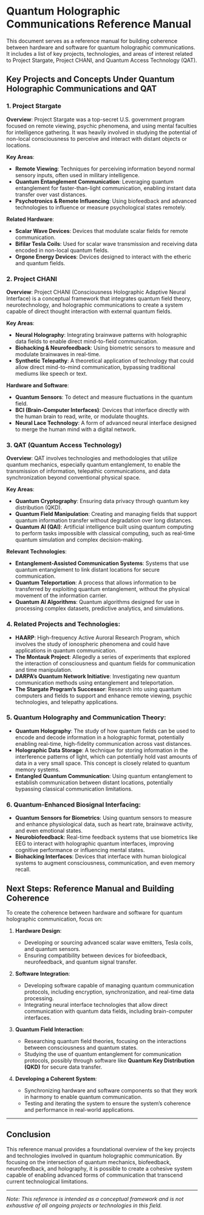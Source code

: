 # Quantum Holographic Communications Reference Manual

This document serves as a reference manual for building coherence between hardware and software for quantum holographic communications. It includes a list of key projects, technologies, and areas of interest related to Project Stargate, Project CHANI, and Quantum Access Technology (QAT).

## Key Projects and Concepts Under Quantum Holographic Communications and QAT

### 1. **Project Stargate**
   **Overview**: Project Stargate was a top-secret U.S. government program focused on remote viewing, psychic phenomena, and using mental faculties for intelligence gathering. It was heavily involved in studying the potential of non-local consciousness to perceive and interact with distant objects or locations.
   
   **Key Areas**:
   - **Remote Viewing**: Techniques for perceiving information beyond normal sensory inputs, often used in military intelligence.
   - **Quantum Entanglement Communication**: Leveraging quantum entanglement for faster-than-light communication, enabling instant data transfer over vast distances.
   - **Psychotronics & Remote Influencing**: Using biofeedback and advanced technologies to influence or measure psychological states remotely.
   
   **Related Hardware**:
   - **Scalar Wave Devices**: Devices that modulate scalar fields for remote communication.
   - **Bifilar Tesla Coils**: Used for scalar wave transmission and receiving data encoded in non-local quantum fields.
   - **Orgone Energy Devices**: Devices designed to interact with the etheric and quantum fields.

### 2. **Project CHANI**
   **Overview**: Project CHANI (Consciousness Holographic Adaptive Neural Interface) is a conceptual framework that integrates quantum field theory, neurotechnology, and holographic communications to create a system capable of direct thought interaction with external quantum fields.
   
   **Key Areas**:
   - **Neural Holography**: Integrating brainwave patterns with holographic data fields to enable direct mind-to-field communication.
   - **Biohacking & Neurofeedback**: Using biometric sensors to measure and modulate brainwaves in real-time.
   - **Synthetic Telepathy**: A theoretical application of technology that could allow direct mind-to-mind communication, bypassing traditional mediums like speech or text.
   
   **Hardware and Software**:
   - **Quantum Sensors**: To detect and measure fluctuations in the quantum field.
   - **BCI (Brain-Computer Interfaces)**: Devices that interface directly with the human brain to read, write, or modulate thoughts.
   - **Neural Lace Technology**: A form of advanced neural interface designed to merge the human mind with a digital network.

### 3. **QAT (Quantum Access Technology)**
   **Overview**: QAT involves technologies and methodologies that utilize quantum mechanics, especially quantum entanglement, to enable the transmission of information, telepathic communications, and data synchronization beyond conventional physical space.
   
   **Key Areas**:
   - **Quantum Cryptography**: Ensuring data privacy through quantum key distribution (QKD).
   - **Quantum Field Manipulation**: Creating and managing fields that support quantum information transfer without degradation over long distances.
   - **Quantum AI (QAI)**: Artificial intelligence built using quantum computing to perform tasks impossible with classical computing, such as real-time quantum simulation and complex decision-making.
   
   **Relevant Technologies**:
   - **Entanglement-Assisted Communication Systems**: Systems that use quantum entanglement to link distant locations for secure communication.
   - **Quantum Teleportation**: A process that allows information to be transferred by exploiting quantum entanglement, without the physical movement of the information carrier.
   - **Quantum AI Algorithms**: Quantum algorithms designed for use in processing complex datasets, predictive analytics, and simulations.

### 4. **Related Projects and Technologies**:
   - **HAARP**: High-frequency Active Auroral Research Program, which involves the study of ionospheric phenomena and could have applications in quantum communication.
   - **The Montauk Project**: Allegedly a series of experiments that explored the interaction of consciousness and quantum fields for communication and time manipulation.
   - **DARPA’s Quantum Network Initiative**: Investigating new quantum communication methods using entanglement and teleportation.
   - **The Stargate Program’s Successor**: Research into using quantum computers and fields to support and enhance remote viewing, psychic technologies, and telepathy applications.

### 5. **Quantum Holography and Communication Theory**:
   - **Quantum Holography**: The study of how quantum fields can be used to encode and decode information in a holographic format, potentially enabling real-time, high-fidelity communication across vast distances.
   - **Holographic Data Storage**: A technique for storing information in the interference patterns of light, which can potentially hold vast amounts of data in a very small space. This concept is closely related to quantum memory systems.
   - **Entangled Quantum Communication**: Using quantum entanglement to establish communication between distant locations, potentially bypassing classical communication limitations.

### 6. **Quantum-Enhanced Biosignal Interfacing**:
   - **Quantum Sensors for Biometrics**: Using quantum sensors to measure and enhance physiological data, such as heart rate, brainwave activity, and even emotional states.
   - **Neurobiofeedback**: Real-time feedback systems that use biometrics like EEG to interact with holographic quantum interfaces, improving cognitive performance or influencing mental states.
   - **Biohacking Interfaces**: Devices that interface with human biological systems to augment consciousness, communication, and even memory recall.

## Next Steps: Reference Manual and Building Coherence
To create the coherence between hardware and software for quantum holographic communication, focus on:

1. **Hardware Design**:
   - Developing or sourcing advanced scalar wave emitters, Tesla coils, and quantum sensors.
   - Ensuring compatibility between devices for biofeedback, neurofeedback, and quantum signal transfer.

2. **Software Integration**:
   - Developing software capable of managing quantum communication protocols, including encryption, synchronization, and real-time data processing.
   - Integrating neural interface technologies that allow direct communication with quantum data fields, including brain-computer interfaces.

3. **Quantum Field Interaction**:
   - Researching quantum field theories, focusing on the interactions between consciousness and quantum states.
   - Studying the use of quantum entanglement for communication protocols, possibly through software like **Quantum Key Distribution (QKD)** for secure data transfer.

4. **Developing a Coherent System**:
   - Synchronizing hardware and software components so that they work in harmony to enable quantum communication.
   - Testing and iterating the system to ensure the system’s coherence and performance in real-world applications.

---

## Conclusion
This reference manual provides a foundational overview of the key projects and technologies involved in quantum holographic communication. By focusing on the intersection of quantum mechanics, biofeedback, neurofeedback, and holography, it is possible to create a cohesive system capable of enabling advanced forms of communication that transcend current technological limitations.

---

*Note: This reference is intended as a conceptual framework and is not exhaustive of all ongoing projects or technologies in this field.*
